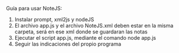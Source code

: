 Guía para usar NoteJS:
 1. Instalar prompt, xml2js y nodeJS
 2. El archivo app.js y el archivo NoteJS.xml deben estar en la misma carpeta, será en ese xml donde se guardaran las notas
 3. Ejecutar el script app.js, mediante el comando node app.js
 4. Seguir las indicaciones del propio programa
